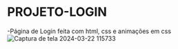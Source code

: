 
# PROJETO-LOGIN

-Página de Login feita com html, css e animações em css
![Captura de tela 2024-03-22 115733](https://github.com/Rhada401/PROJETO-LOGIN/assets/106126603/9211482a-9df1-4ad2-b16d-3ad13d5b3253)
